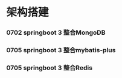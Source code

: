 # 架构搭建
### 0702 springboot 3 整合MongoDB
### 0705 springboot 3 整合mybatis-plus
### 0705 springboot 3 整合Redis